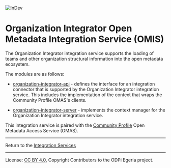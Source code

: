 <!-- SPDX-License-Identifier: CC-BY-4.0 -->
<!-- Copyright Contributors to the ODPi Egeria project 2020. -->

![InDev](../../../open-metadata-publication/website/images/egeria-content-status-in-development.png#pagewidth)

# Organization Integrator Open Metadata Integration Service (OMIS)

The Organization Integrator integration service supports the loading of teams and
other organization structural information into the open metadata ecosystem.

The modules are as follows:

* [organization-integrator-api](organization-integrator-api) - defines the interface for an integration
connector that is supported by the Organization Integrator integration service. This includes the implementation
of the context that wraps the Community Profile OMAS's clients.

* [organization-integrator-server](organization-integrator-server) - implements the context manager for
the Organization Integrator integration service.

This integration service is paired with the [Community Profile](../../access-services/community-profile)
Open Metadata Access Service (OMAS).

----
Return to the [Integration Services](..)

----
License: [CC BY 4.0](https://creativecommons.org/licenses/by/4.0/),
Copyright Contributors to the ODPi Egeria project.